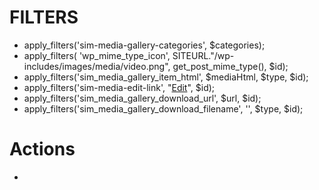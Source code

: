 # FILTERS
- apply_filters('sim-media-gallery-categories', $categories);
- apply_filters( 'wp_mime_type_icon', SITEURL."/wp-includes/images/media/video.png", get_post_mime_type(), $id);
- apply_filters('sim_media_gallery_item_html', $mediaHtml, $type, $id);
- apply_filters('sim-media-edit-link', "<a href='".SITEURL."/wp-admin/upload.php?item=$id' class='button editmedia'>Edit</a>", $id);
- apply_filters('sim_media_gallery_download_url', $url, $id);
- apply_filters('sim_media_gallery_download_filename', '', $type, $id);

# Actions
- 